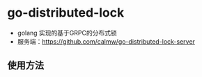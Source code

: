 # go-distributed-lock

- golang 实现的基于GRPC的分布式锁
- 服务端：https://github.com/calmw/go-distributed-lock-server

## 使用方法

```go

```